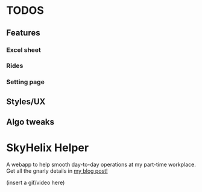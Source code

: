 # TODOS
## Features
### Excel sheet
### Rides

### Setting page

## Styles/UX

## Algo tweaks

# SkyHelix Helper
A webapp to help smooth day-to-day operations at my part-time workplace. Get all the gnarly details in [my blog post!](https://harjun751.github.io/blog/2024/05/06/Optimizing-my-job-with-algorithms.html)

(insert a gif/video here)